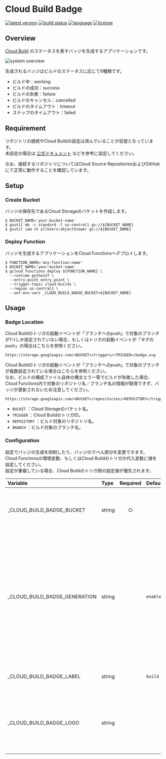# Cloud Build Badge
[![latest version](https://img.shields.io/badge/latest-0.1.2-blue)](https://github.com/jkff-mv/cloud-build-badge/releases)
[![build status](https://storage.googleapis.com/jkff-mv-laboratory-cloud-build-badge/triggers/7f7036fd-6d3e-470e-b57d-a3df19b16f5e/badge.svg)](https://github.com/jkff-mv/cloud-build-badge/blob/master/cloudbuild.yaml)
[![language](https://img.shields.io/badge/language-python-blue)](https://www.python.org/)
[![license](https://img.shields.io/badge/license-MIT%20License-lightgrey)](https://github.com/jkff-mv/cloud-build-badge/blob/master/LICENSE)

## Overview
[Cloud Build](https://cloud.google.com/cloud-build/) のステータスを表すバッジを生成するアプリケーションです。  

![system overview](https://user-images.githubusercontent.com/57448478/94026408-9745c100-fdf4-11ea-952c-2a403651680e.png)

生成されるバッジはビルドのステータスに応じて6種類です。  

* ビルド中：working  
* ビルドの成功：success  
* ビルドの失敗：failure  
* ビルドのキャンセル：cancelled  
* ビルドのタイムアウト：timeout  
* ステップのタイムアウト：failed  

## Requirement
リポジトリの接続やCloud Buildの設定は済んでいることが前提となっています。  
未設定の場合は [公式ドキュメント](https://cloud.google.com/cloud-build/docs/automating-builds/create-manage-triggers) などを参考に設定してください。  

なお、接続するリポジトリについてはCloud Source RepositoriesおよびGitHubにて正常に動作することを確認しています。  

## Setup

### Create Bucket
バッジの保存先であるCloud Storageのバケットを作成します。  

```
$ BUCKET_NAME='your-bucket-name'
$ gsutil mb -c standard -l us-central1 gs://${BUCKET_NAME}
$ gsutil iam ch allUsers:objectViewer gs://${BUCKET_NAME}
```

### Deploy Function
バッジを生成するアプリケーションをCloud Functionsへデプロイします。  

```
$ FUNCTION_NAME='any-function-name'
$ BUCKET_NAME='your-bucket-name'
$ gcloud functions deploy ${FUNCTION_NAME} \
  --runtime python37 \
  --entry-point entry_point \
  --trigger-topic cloud-builds \
  --region us-central1 \
  --set-env-vars _CLOUD_BUILD_BADGE_BUCKET=${BUCKET_NAME}
```

## Usage

### Badge Location
Cloud Buildのトリガの起動イベントが「ブランチへのpush」で対象のブランチが1つしか設定されていない場合、もしくはトリガの起動イベントが「タグのpush」の場合はこちらを参照ください。  

```
https://storage.googleapis.com/<BUCKET>/triggers/<TRIGGER>/badge.svg
```

Cloud Buildのトリガの起動イベントが「ブランチへのpush」で対象のブランチが複数設定されている場合はこちらを参照ください。  
なお、ビルドの構成ファイル自体の構文エラー等でビルドが失敗した場合、Cloud Functions内で対象のリポジトリ名／ブランチ名の情報が取得できず、バッジが更新されないため注意してください。  

```
https://storage.googleapis.com/<BUCKET>/repositories/<REPOSITORY>/triggers/<TRIGGER>/branches/<BRANCH>/badge.svg
```

* `BUCKET` ：Cloud Storageのバケット名。  
* `TRIGGER` ：Cloud BuildのトリガID。  
* `REPOSITORY` ：ビルド対象のリポジトリ名。  
* `BRANCH` ：ビルド対象のブランチ名。  

### Configuration
設定でバッジの生成を抑制したり、バッジのラベル部分を変更できます。  
Cloud Functionsの環境変数、もしくはCloud Buildのトリガの代入変数に値を設定してください。  
設定が重複している場合、Cloud Buildのトリガ側の設定値が優先されます。  

|Variable|Type|Required|Default|Description|
|:--|:--|:-:|:--|:--|
|_CLOUD_BUILD_BADGE_BUCKET|string|○||バッジの保存先となるCloud Storageのバケット名です。|
|_CLOUD_BUILD_BADGE_GENERATION|string||`enabled`|バッジの生成に関する設定です。<br>`enabled` もしくは `disabled` を指定できます。<br>`enabled` の場合バッジを生成しバケットへ保存します。<br>`disabled` の場合バッジは生成されません。|
|_CLOUD_BUILD_BADGE_LABEL|string||`build`|バッジのラベル部分に記載する文言です。|
|_CLOUD_BUILD_BADGE_LOGO|string|||バッジのラベル部分に表示するロゴです。<br>Data URI形式の画像を指定できます。|
